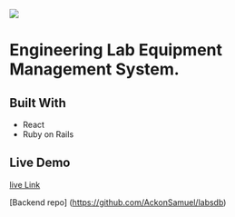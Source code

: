 ![](https://img.shields.io/badge/Microverse-blueviolet)

# Engineering Lab Equipment Management System. 

## Built With

- React
- Ruby on Rails

## Live Demo

[live Link](https://tryagain-view-admin-dashboard.vercel.app)


[Backend repo] (https://github.com/AckonSamuel/labsdb) 